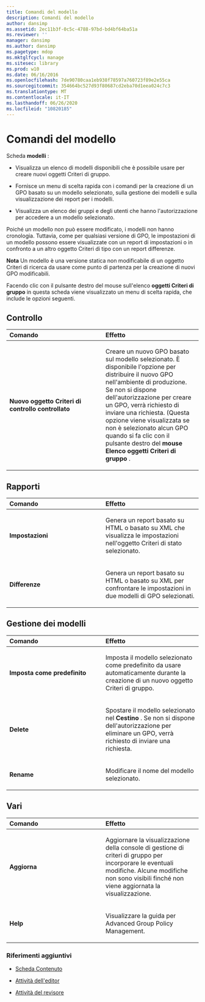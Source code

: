 ```yaml
---
title: Comandi del modello
description: Comandi del modello
author: dansimp
ms.assetid: 2ec11b3f-0c5c-4788-97bd-bd4bf64ba51a
ms.reviewer: ''
manager: dansimp
ms.author: dansimp
ms.pagetype: mdop
ms.mktglfcycl: manage
ms.sitesec: library
ms.prod: w10
ms.date: 06/16/2016
ms.openlocfilehash: 7de90780caa1eb938f78597a760723f89e2e55ca
ms.sourcegitcommit: 354664bc527d93f80687cd2eba70d1eea024c7c3
ms.translationtype: MT
ms.contentlocale: it-IT
ms.lasthandoff: 06/26/2020
ms.locfileid: "10820185"
---
```

# Comandi del modello


Scheda **modelli** :

-   Visualizza un elenco di modelli disponibili che è possibile usare per creare nuovi oggetti Criteri di gruppo.

-   Fornisce un menu di scelta rapida con i comandi per la creazione di un GPO basato su un modello selezionato, sulla gestione dei modelli e sulla visualizzazione dei report per i modelli.

-   Visualizza un elenco dei gruppi e degli utenti che hanno l'autorizzazione per accedere a un modello selezionato.

Poiché un modello non può essere modificato, i modelli non hanno cronologia. Tuttavia, come per qualsiasi versione di GPO, le impostazioni di un modello possono essere visualizzate con un report di impostazioni o in confronto a un altro oggetto Criteri di tipo con un report differenze.

**Nota**  Un modello è una versione statica non modificabile di un oggetto Criteri di ricerca da usare come punto di partenza per la creazione di nuovi GPO modificabili.

 

Facendo clic con il pulsante destro del mouse sull'elenco **oggetti Criteri di gruppo** in questa scheda viene visualizzato un menu di scelta rapida, che include le opzioni seguenti.

## Controllo


<table>
<colgroup>
<col width="50%" />
<col width="50%" />
</colgroup>
<thead>
<tr class="header">
<th align="left">Comando</th>
<th align="left">Effetto</th>
</tr>
</thead>
<tbody>
<tr class="odd">
<td align="left"><p><strong>Nuovo oggetto Criteri di controllo controllato</strong></p></td>
<td align="left"><p>Creare un nuovo GPO basato sul modello selezionato. È disponibile l'opzione per distribuire il nuovo GPO nell'ambiente di produzione. Se non si dispone dell'autorizzazione per creare un GPO, verrà richiesto di inviare una richiesta. (Questa opzione viene visualizzata se non è selezionato alcun GPO quando si fa clic con il pulsante destro del <strong> mouse Elenco oggetti Criteri di gruppo </strong> .</p></td>
</tr>
</tbody>
</table>

 

## Rapporti


<table>
<colgroup>
<col width="50%" />
<col width="50%" />
</colgroup>
<thead>
<tr class="header">
<th align="left">Comando</th>
<th align="left">Effetto</th>
</tr>
</thead>
<tbody>
<tr class="odd">
<td align="left"><p><strong>Impostazioni</strong></p></td>
<td align="left"><p>Genera un report basato su HTML o basato su XML che visualizza le impostazioni nell'oggetto Criteri di stato selezionato.</p></td>
</tr>
<tr class="even">
<td align="left"><p><strong>Differenze</strong></p></td>
<td align="left"><p>Genera un report basato su HTML o basato su XML per confrontare le impostazioni in due modelli di GPO selezionati.</p></td>
</tr>
</tbody>
</table>

 

## Gestione dei modelli


<table>
<colgroup>
<col width="50%" />
<col width="50%" />
</colgroup>
<thead>
<tr class="header">
<th align="left">Comando</th>
<th align="left">Effetto</th>
</tr>
</thead>
<tbody>
<tr class="odd">
<td align="left"><p><strong>Imposta come predefinito</strong></p></td>
<td align="left"><p>Imposta il modello selezionato come predefinito da usare automaticamente durante la creazione di un nuovo oggetto Criteri di gruppo.</p></td>
</tr>
<tr class="even">
<td align="left"><p><strong>Delete</strong></p></td>
<td align="left"><p>Spostare il modello selezionato nel <strong> Cestino </strong> . Se non si dispone dell'autorizzazione per eliminare un GPO, verrà richiesto di inviare una richiesta.</p></td>
</tr>
<tr class="odd">
<td align="left"><p><strong>Rename</strong></p></td>
<td align="left"><p>Modificare il nome del modello selezionato.</p></td>
</tr>
</tbody>
</table>

 

## Vari


<table>
<colgroup>
<col width="50%" />
<col width="50%" />
</colgroup>
<thead>
<tr class="header">
<th align="left">Comando</th>
<th align="left">Effetto</th>
</tr>
</thead>
<tbody>
<tr class="odd">
<td align="left"><p><strong>Aggiorna</strong></p></td>
<td align="left"><p>Aggiornare la visualizzazione della console di gestione di criteri di gruppo per incorporare le eventuali modifiche. Alcune modifiche non sono visibili finché non viene aggiornata la visualizzazione.</p></td>
</tr>
<tr class="even">
<td align="left"><p><strong>Help</strong></p></td>
<td align="left"><p>Visualizzare la guida per Advanced Group Policy Management.</p></td>
</tr>
</tbody>
</table>

 

### Riferimenti aggiuntivi

-   [Scheda Contenuto](contents-tab-agpm30ops.md)

-   [Attività dell'editor](performing-editor-tasks-agpm30ops.md)

-   [Attività del revisore](performing-reviewer-tasks-agpm30ops.md)

 

 





